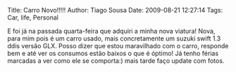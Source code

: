 Title: Carro Novo!!!!!
Author: Tiago Sousa
Date: 2009-08-21 12:27:14
Tags: Car, life, Personal


E foi já na passada quarta-feira que adquiri a minha nova viatura! Nova, para mim pois é um carro usado, mais concretamente um suzuki swift 1.3 ddis versão GLX. Posso dizer que estou maravilhado com o carro, responde bem e até ver os consumos estão baixos o que é óptimo! Já tenho férias marcadas a ver como ele se comporta:) mais tarde faço update com fotos.
